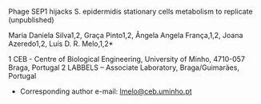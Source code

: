 Phage SEP1 hijacks S. epidermidis stationary cells metabolism to replicate (unpublished)

Maria Daniela Silva1,2, Graça Pinto1,2, Ângela Angela França,1,2, Joana Azeredo1,2, Luís D. R. Melo,1,2*

1 CEB - Centre of Biological Engineering, University of Minho, 4710-057 Braga, Portugal
2 LABBELS – Associate Laboratory, Braga/Guimarães, Portugal
* Corresponding author e-mail: lmelo@ceb.uminho.pt
